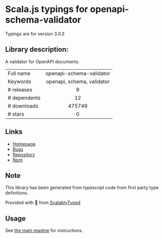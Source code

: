 
# Scala.js typings for openapi-schema-validator

Typings are for version 3.0.3

## Library description:
A validator for OpenAPI documents.

|                    |                 |
| ------------------ | :-------------: |
| Full name          | openapi-schema-validator |
| Keywords           | openapi, schema, validator |
| # releases         | 9 |
| # dependents       | 12 |
| # downloads        | 475749 |
| # stars            | 0 |

## Links
- [Homepage](https://github.com/kogosoftwarellc/open-api/tree/master/packages/openapi-schema-validator#readme)
- [Bugs](https://github.com/kogosoftwarellc/open-api/issues)
- [Repository](https://github.com/kogosoftwarellc/open-api)
- [Npm](https://www.npmjs.com/package/openapi-schema-validator)
    


## Note
This library has been generated from typescript code from first party type definitions.

Provided with :purple_heart: from [ScalablyTyped](https://github.com/oyvindberg/ScalablyTyped)

## Usage
See [the main readme](../../readme.md) for instructions.


